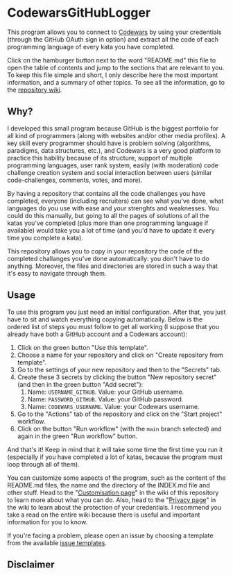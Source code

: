 # CodewarsGitHubLogger

This program allows you to connect to [Codewars](https://www.codewars.com) by using your credentials
(through the GitHub OAuth sign in option) and extract all the code of each programming language of
every kata you have completed.

Click on the hamburger button next to the word "README.md" this file to open the table of contents and
jump to the sections that are relevant to you. To keep this file simple and short, I only describe here
the most important information, and a summary of other topics. To see all the information, go to the
[repository wiki](https://github.com/JoseDeFreitas/CodewarsGitHubLogger/wiki).

## Why?

I developed this small program because GitHub is the biggest portfolio for all kind of programmers
(along with websites and/or other media profiles). A key skill every programmer should have is problem
solving (algorithms, paradigms, data structures, etc.), and Codewars is a very good platform to
practice this hability because of its structure, support of multiple programming languages, user rank
system, easily (with moderation) code challenge creation system and social interaction between users
(similar code-challenges, comments, votes, and more).

By having a repository that contains all the code challenges you have completed, everyone (including
recruiters) can see what you've done, what languages do you use with ease and your strenghts and
weaknesses. You could do this manually, but going to all the pages of solutions of all the katas you've
completed (plus more than one programming language if available) would take you a lot of time (and
you'd have to update it every time you complete a kata).

This repository allows you to copy in your repository the code of the completed challanges you've done
automatically: you don't have to do anything. Moreover, the files and directories are stored in such a
way that it's easy to navigate through them.

## Usage

To use this program you just need an initial configuration. After that, you just have to sit and watch
everything copying automatically. Below is the ordered list of steps you must follow to get all working
(I suppose that you already have both a GitHub account and a Codewars account):

1. Click on the green button "Use this template".
2. Choose a name for your repository and click on "Create repository from template".
3. Go to the settings of your new repository and then to the "Secrets" tab.
4. Create these 3 secrets by clicking the button "New repository secret" (and then in the green button "Add secret"):
   1. Name: `USERNAME_GITHUB`. Value: your GitHub username.
   2. Name: `PASSWORD_GITHUB`. Value: your GitHub password.
   3. Name: `CODEWARS_USERNAME`. Value: your Codewars username.
5. Go to the "Actions" tab of the repository and click on the "Start project" workflow.
6. Click on the button "Run workflow" (with the `main` branch selected) and again in the green "Run workflow" button.

And that's it! Keep in mind that it will take some time the first time you run it (especially if you
have completed a lot of katas, because the program must loop through all of them).

You can customize some aspects of the program, such as the content of the README.md files,
the name and the directory of the INDEX.md file and other stuff. Head to the "[Customisation page]()" in
the wiki of this repository to learn more about what you can do. Also, head to the "[Privacy page]()" in
the wiki to learn about the protection of your credentials. I recommend you take a read on the entire
wiki because there is useful and important information for you to know.

If you're facing a problem, please open an issue by choosing a template from the available
[issue templates](https://github.com/JoseDeFreitas/CodewarsGitHubLogger/issues/new/choose).

## Disclaimer
